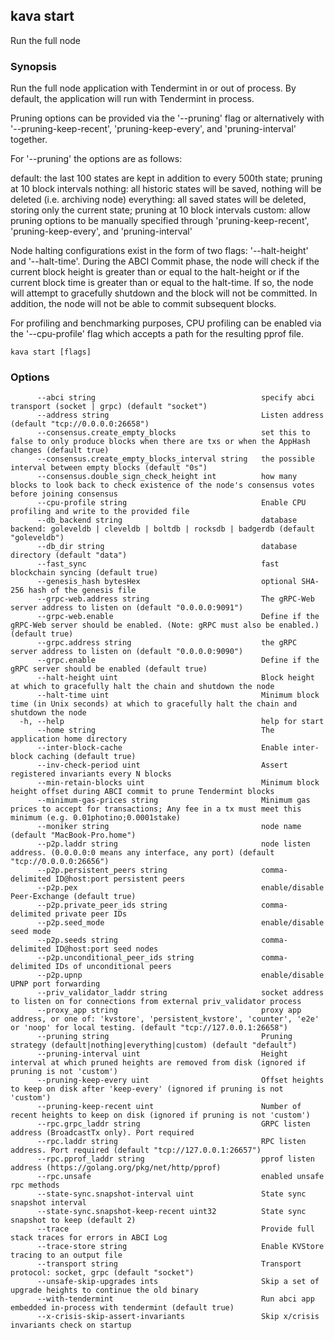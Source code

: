 <!--
title: start
-->
## kava start

Run the full node

### Synopsis

Run the full node application with Tendermint in or out of process. By
default, the application will run with Tendermint in process.

Pruning options can be provided via the '--pruning' flag or alternatively with '--pruning-keep-recent',
'pruning-keep-every', and 'pruning-interval' together.

For '--pruning' the options are as follows:

default: the last 100 states are kept in addition to every 500th state; pruning at 10 block intervals
nothing: all historic states will be saved, nothing will be deleted (i.e. archiving node)
everything: all saved states will be deleted, storing only the current state; pruning at 10 block intervals
custom: allow pruning options to be manually specified through 'pruning-keep-recent', 'pruning-keep-every', and 'pruning-interval'

Node halting configurations exist in the form of two flags: '--halt-height' and '--halt-time'. During
the ABCI Commit phase, the node will check if the current block height is greater than or equal to
the halt-height or if the current block time is greater than or equal to the halt-time. If so, the
node will attempt to gracefully shutdown and the block will not be committed. In addition, the node
will not be able to commit subsequent blocks.

For profiling and benchmarking purposes, CPU profiling can be enabled via the '--cpu-profile' flag
which accepts a path for the resulting pprof file.


```
kava start [flags]
```

### Options

```
      --abci string                                     specify abci transport (socket | grpc) (default "socket")
      --address string                                  Listen address (default "tcp://0.0.0.0:26658")
      --consensus.create_empty_blocks                   set this to false to only produce blocks when there are txs or when the AppHash changes (default true)
      --consensus.create_empty_blocks_interval string   the possible interval between empty blocks (default "0s")
      --consensus.double_sign_check_height int          how many blocks to look back to check existence of the node's consensus votes before joining consensus
      --cpu-profile string                              Enable CPU profiling and write to the provided file
      --db_backend string                               database backend: goleveldb | cleveldb | boltdb | rocksdb | badgerdb (default "goleveldb")
      --db_dir string                                   database directory (default "data")
      --fast_sync                                       fast blockchain syncing (default true)
      --genesis_hash bytesHex                           optional SHA-256 hash of the genesis file
      --grpc-web.address string                         The gRPC-Web server address to listen on (default "0.0.0.0:9091")
      --grpc-web.enable                                 Define if the gRPC-Web server should be enabled. (Note: gRPC must also be enabled.) (default true)
      --grpc.address string                             the gRPC server address to listen on (default "0.0.0.0:9090")
      --grpc.enable                                     Define if the gRPC server should be enabled (default true)
      --halt-height uint                                Block height at which to gracefully halt the chain and shutdown the node
      --halt-time uint                                  Minimum block time (in Unix seconds) at which to gracefully halt the chain and shutdown the node
  -h, --help                                            help for start
      --home string                                     The application home directory
      --inter-block-cache                               Enable inter-block caching (default true)
      --inv-check-period uint                           Assert registered invariants every N blocks
      --min-retain-blocks uint                          Minimum block height offset during ABCI commit to prune Tendermint blocks
      --minimum-gas-prices string                       Minimum gas prices to accept for transactions; Any fee in a tx must meet this minimum (e.g. 0.01photino;0.0001stake)
      --moniker string                                  node name (default "MacBook-Pro.home")
      --p2p.laddr string                                node listen address. (0.0.0.0:0 means any interface, any port) (default "tcp://0.0.0.0:26656")
      --p2p.persistent_peers string                     comma-delimited ID@host:port persistent peers
      --p2p.pex                                         enable/disable Peer-Exchange (default true)
      --p2p.private_peer_ids string                     comma-delimited private peer IDs
      --p2p.seed_mode                                   enable/disable seed mode
      --p2p.seeds string                                comma-delimited ID@host:port seed nodes
      --p2p.unconditional_peer_ids string               comma-delimited IDs of unconditional peers
      --p2p.upnp                                        enable/disable UPNP port forwarding
      --priv_validator_laddr string                     socket address to listen on for connections from external priv_validator process
      --proxy_app string                                proxy app address, or one of: 'kvstore', 'persistent_kvstore', 'counter', 'e2e' or 'noop' for local testing. (default "tcp://127.0.0.1:26658")
      --pruning string                                  Pruning strategy (default|nothing|everything|custom) (default "default")
      --pruning-interval uint                           Height interval at which pruned heights are removed from disk (ignored if pruning is not 'custom')
      --pruning-keep-every uint                         Offset heights to keep on disk after 'keep-every' (ignored if pruning is not 'custom')
      --pruning-keep-recent uint                        Number of recent heights to keep on disk (ignored if pruning is not 'custom')
      --rpc.grpc_laddr string                           GRPC listen address (BroadcastTx only). Port required
      --rpc.laddr string                                RPC listen address. Port required (default "tcp://127.0.0.1:26657")
      --rpc.pprof_laddr string                          pprof listen address (https://golang.org/pkg/net/http/pprof)
      --rpc.unsafe                                      enabled unsafe rpc methods
      --state-sync.snapshot-interval uint               State sync snapshot interval
      --state-sync.snapshot-keep-recent uint32          State sync snapshot to keep (default 2)
      --trace                                           Provide full stack traces for errors in ABCI Log
      --trace-store string                              Enable KVStore tracing to an output file
      --transport string                                Transport protocol: socket, grpc (default "socket")
      --unsafe-skip-upgrades ints                       Skip a set of upgrade heights to continue the old binary
      --with-tendermint                                 Run abci app embedded in-process with tendermint (default true)
      --x-crisis-skip-assert-invariants                 Skip x/crisis invariants check on startup
```

